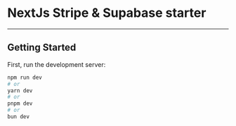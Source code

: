 # NextJs Stripe & Supabase starter

---

## Getting Started

First, run the development server:

```bash
npm run dev
# or
yarn dev
# or
pnpm dev
# or
bun dev
```